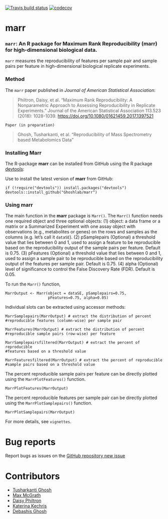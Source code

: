 
[![Travis build
status](https://travis-ci.com/Ghoshlab/Marr.svg?branch=master)](https://travis-ci.com/Ghoshlab/Marr)
[![codecov](https://codecov.io/gh/Ghoshlab/Marr/branch/master/graph/badge.svg?token=K3CDL7MEN2)](https://codecov.io/gh/Ghoshlab/Marr)

marr
====

### `marr`: An R package for Maximum Rank Reproducibility (marr) for high-dimensional biological data.

`marr` measures the reproducibility of features per sample pair and
sample pairs per feature in high-dimensional biological replicate
experiments.

### Method

The `marr` paper published in *Journal of American Statistical
Association*:

> Philtron, Daisy, et al. “Maximum Rank Reproducibility: A Nonparametric
> Approach to Assessing Reproducibility in Replicate Experiments.”
> Journal of the American Statistical Association 113.523 (2018):
> 1028-1039. <https://doi.org/10.1080/01621459.2017.1397521>

`Paper (in preparation)`

> Ghosh, Tusharkanti, et al. “Reproducibility of Mass Spectrometry based
> Metabolomics Data”

### Installing Marr

The R-package **marr** can be installed from GitHub using the R package
[devtools](https://github.com/hadley/devtools):

Use to install the latest version of **marr** from GitHub:

    if (!require("devtools")) install.packages("devtools")
    devtools::install_github("Ghoshlab/marr")

### Using marr

The main function in the **marr** package is `Marr()`. The `Marr()`
function needs one required object and three optional objects: (1)
object: a data frame or a matrix or a Summarized Experiment with one
assay object with observations (e.g., metabolites or genes) on the rows
and samples as the columns (e.g. let’s call it `dataSE`). (2)
pSamplepairs (Optional) a threshold value that lies between 0 and 1,
used to assign a feature to be reproducible based on the reproducibility
output of the sample pairs per feature. Default is 0.75. (3) pFeatures
(Optional) a threshold value that lies between 0 and 1, used to assign a
sample pair to be reproducible based on the reproducibility output of
the features per sample pair. Default is 0.75. (4) alpha (Optional)
level of significance to control the False Discovery Rate (FDR). Default
is 0.05.

To run the `Marr()` function,

    MarrOutput <- Marr(object = dataSE, pSamplepairs=0.75,
                       pFeatures=0.75, alpha=0.05)

Individual slots can be extracted using accessor methods:

    MarrSamplepairs(MarrOutput) # extract the distribution of percent
    #reproducible features (column-wise) per sample pair
    
    MarrFeatures(MarrOutput) # extract the distribution of percent
    #reproducible sample pairs (row-wise) per feature
    
    MarrSamplepairsfiltered(MarrOutput) # extract the percent of reproducible
    #features based on a threshold value
    
    MarrFeaturesfiltered(MarrOutput) # extract the percent of reproducible
    #sample pairs based on a threshold value

The percent reproducible sample pairs per feature can be directly
plotted using the `MarrPlotFeatures()` function.

    MarrPlotFeatures(MarrOutput) 

The percent reproducible features per sample pair can be directly
plotted using the `MarrPlotSamplepairs()` function.

    MarrPlotSamplepairs(MarrOutput) 

For more details, see `vignettes`.

Bug reports
===========

Report bugs as issues on the [GitHub repository new
issue](https://github.com/Ghoshlab/Marr/issues/new)

Contributors
============

-   [Tusharkanti Ghosh](https://github.com/tghosh30)
-   [Max McGrath]()
-   [Daisy Philtron]()
-   [Katerina Kechris]()
-   [Debashis Ghosh](https://github.com/ghoshd)

